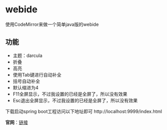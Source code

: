 # webide
使用CodeMirror来做一个简单java版的webide


## 功能
* 主题：darcula
* 折叠
* 高亮
* 使用Tab键进行自动补全
* 括号自动补全
* 默认缩进为4
* F11全屏显示，不过我设置的已经是全屏了，所以没有效果
* Esc退出全屏显示，不过我设置的已经是全屏了，所以没有效果

下载启动spring boot工程访问以下地址即可
http://localhost:9999/index.html



**官网**：[链接](https://codemirror.net/)



